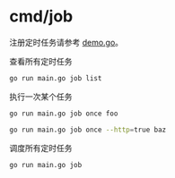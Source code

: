# cmd/job

注册定时任务请参考 [demo.go](./demo.go)。

查看所有定时任务
```bash
go run main.go job list
```

执行一次某个任务
```bash
go run main.go job once foo

go run main.go job once --http=true baz
```

调度所有定时任务
```bash
go run main.go job
```
